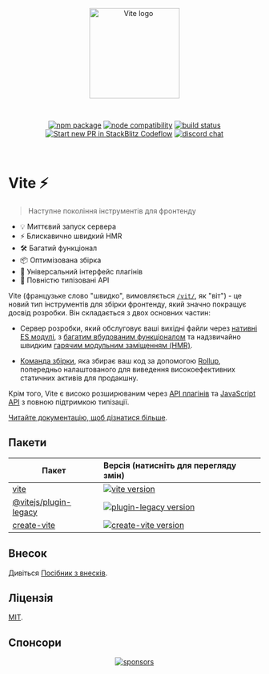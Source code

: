 <p align="center">
  <a href="https://vitejs.dev" target="_blank" rel="noopener noreferrer">
    <img width="180" src="https://vitejs.dev/logo.svg" alt="Vite logo">
  </a>
</p>
<br/>
<p align="center">
  <a href="https://npmjs.com/package/vite"><img src="https://img.shields.io/npm/v/vite.svg" alt="npm package"></a>
  <a href="https://nodejs.org/en/about/previous-releases"><img src="https://img.shields.io/node/v/vite.svg" alt="node compatibility"></a>
  <a href="https://github.com/vitejs/vite/actions/workflows/ci.yml"><img src="https://github.com/vitejs/vite/actions/workflows/ci.yml/badge.svg?branch=main" alt="build status"></a>
  <a href="https://pr.new/vitejs/vite"><img src="https://developer.stackblitz.com/img/start_pr_dark_small.svg" alt="Start new PR in StackBlitz Codeflow"></a>
  <a href="https://chat.vitejs.dev"><img src="https://img.shields.io/badge/chat-discord-blue?style=flat&logo=discord" alt="discord chat"></a>
</p>
<br/>

# Vite ⚡

> Наступне покоління інструментів для фронтенду

- 💡 Миттєвий запуск сервера
- ⚡️ Блискавично швидкий HMR
- 🛠️ Багатий функціонал
- 📦 Оптимізована збірка
- 🔩 Універсальний інтерфейс плагінів
- 🔑 Повністю типізовані API

Vite (французьке слово "швидко", вимовляється [`/vit/`](https://cdn.jsdelivr.net/gh/vitejs/vite@main/docs/public/vite.mp3), як "віт") - це новий тип інструментів для збірки фронтенду, який значно покращує досвід розробки. Він складається з двох основних частин:

- Сервер розробки, який обслуговує ваші вихідні файли через [нативні ES модулі](https://developer.mozilla.org/en-US/docs/Web/JavaScript/Guide/Modules), з [багатим вбудованим функціоналом](https://vitejs.dev/guide/features.html) та надзвичайно швидким [гарячим модульним заміщенням (HMR)](https://vitejs.dev/guide/features.html#hot-module-replacement).

- [Команда збірки](https://vitejs.dev/guide/build.html), яка збирає ваш код за допомогою [Rollup](https://rollupjs.org), попередньо налаштованого для виведення високоефективних статичних активів для продакшну.

Крім того, Vite є високо розширюваним через [API плагінів](https://vitejs.dev/guide/api-plugin.html) та [JavaScript API](https://vitejs.dev/guide/api-javascript.html) з повною підтримкою типізації.

[Читайте документацію, щоб дізнатися більше](https://vitejs.dev).

## Пакети

| Пакет                                          | Версія (натисніть для перегляду змін)                                                                                             |
| ----------------------------------------------- | :-------------------------------------------------------------------------------------------------------------------------------- |
| [vite](packages/vite)                           | [![vite version](https://img.shields.io/npm/v/vite.svg?label=%20)](packages/vite/CHANGELOG.md)                                    |
| [@vitejs/plugin-legacy](packages/plugin-legacy) | [![plugin-legacy version](https://img.shields.io/npm/v/@vitejs/plugin-legacy.svg?label=%20)](packages/plugin-legacy/CHANGELOG.md) |
| [create-vite](packages/create-vite)             | [![create-vite version](https://img.shields.io/npm/v/create-vite.svg?label=%20)](packages/create-vite/CHANGELOG.md)               |

## Внесок

Дивіться [Посібник з внесків](CONTRIBUTING.md).

## Ліцензія

[MIT](LICENSE).

## Спонсори

<p align="center">
  <a target="_blank" href="https://github.com/sponsors/yyx990803">
    <img alt="sponsors" src="https://sponsors.vuejs.org/vite.svg">
  </a>
</p>
